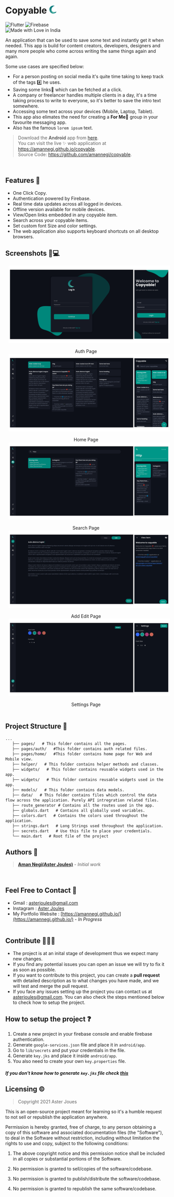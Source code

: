 <!-- # Copyable 📋 -->

# Copyable <img src="./assets/assets/logo.png" height="25" width="25">

![Flutter](https://img.shields.io/badge/Flutter-%2302569B.svg?style=for-the-badge&logo=Flutter&logoColor=white)
![Firebase](https://img.shields.io/badge/firebase-%23039BE5.svg?style=for-the-badge&logo=firebase)
</br>
![Made with Love in India](https://madewithlove.org.in/badge.svg)

An application that can be used to save some text and instantly get it when needed. This app is build for content creators, developers, designers and many more people who come across writing the same things again and again.

Some use cases are specified below:

- For a person posting on social media it's quite time taking to keep track of the tags #️⃣ he uses.
- Saving some links🔗 which can be fetched at a click.
- A company or freelancer handles multiple clients in a day, it's a time taking process to write to everyone, so it's better to save the intro text somewhere.
- Accessing some text across your devices (Mobile, Laptop, Tablet).
- This app also elimates the need for creating a **For Me🔮** group in your favourite messaging app.
- Also has the famous `lorem ipsum` text.
  </br>

> Download the **Android** app from [here](https://play.google.com/store/apps/details?id=com.aster.copyable). <br>You can visit the live ✨ web application at https://amannegi.github.io/copyable. <br> Source Code: https://github.com/amannegi/copyable.

</br>

## Features 🎨

- One Click Copy.
- Authentication powered by Firebase.
- Real time data updates across all logged in devices.
- Offline version available for mobile devices.
- View/Open links embedded in any copyable item.
- Search across your copyable items.
- Set custom font Size and color settings.
- The web application also supports keyboard shortcuts on all desktop browsers.

## Screenshots 📱💻

<img src="./screenshots/login_page.png" style="margin-right:10px; margin-left:10px;">
<p align="center" >Auth Page</div>
<img src="./screenshots/home_page.png" style="margin-right:10px; margin-left:10px;">
<p align="center" >Home Page</div>
<img src="./screenshots/search_page.png" style="margin-right:10px; margin-left:10px;">
<p align="center" >Search Page</div>
<img src="./screenshots/add_edit_page.png" style="margin-right:10px; margin-left:10px;">
<p align="center" >Add Edit Page</div>
<img src="./screenshots/settings_page.png" style="margin-right:10px; margin-left:10px;">
<p align="center" >Settings Page</div>
</br>
</br>

## Project Structure 🏢

```
...
   ├── pages/   # This folder contains all the pages.
   ├── pages/auth/   #This folder contains auth related files.
   ├── pages/home/   #This folder contains home page for Web and Mobile view.
   ├── helper/   # This folder contains helper methods and classes.
   ├── widgets/   # This folder contains reusable widgets used in the app.
   ├── widgets/   # This folder contains reusable widgets used in the app.
   ├── models/   # This folder contains data models.
   ├── data/   # This folder contains files which control the data flow across the application. Purely API intregration related files.
   ├── route_generator # Contains all the routes used in the app.
   ├── globals.dart   # Contains all globally used variables.
   ├── colors.dart   # Contains the colors used throughout the application.
   ├── strings.dart   # Long Strings used throughout the application.
   ├── secrets.dart   # Use this file to place your credentials.
   └── main.dart   # Root file of the project
```

## Authors 🧑

> [**Aman Negi(Aster Joules)**](https://github.com/AmanNegi) - _Initial work_

</br>

## Feel Free to Contact 📱

- Gmail : asterjoules@gmail.com
- Instagram : [Aster Joules](https://www.instagram.com/aster_joules/)
- My Portfolio Website : [https://amannegi.github.io/](https://amannegi.github.io/) - _In Progress_
  </br>
  </br>

## Contribute 🧑‍🤝‍🧑

- The project is at an inital stage of development thus we expect many new changes.
- If you find any potential issues you can open an issue we will try to fix it as soon as possible.
- If you want to contribute to this project, you can create a **pull request** with detailed description as to what changes you have made, and we will test and merge the pull request.
- If you face any issues setting up the project you can contact us at asterjoules@gmail.com. You can also check the steps mentioned below to check how to setup the project.

## How to setup the project ❓

1. Create a new project in your firebase console and enable firebase authentication.
2. Generate `google-services.json` file and place it in `android/app`.
3. Go to `lib/secrets` and put your credentials in the file.
4. Generate `key.jks` and place it inside `android/app`.
5. You also need to create your own `key.properties` file.

##### If you don't know how to generate `key.jks` file check [this](https://docs.flutter.dev/deployment/android)


## Licensing ©️

> Copyright 2021 Aster Joues

This is an open-source project meant for learning so it's a humble request to not sell or republish the application anywhere.

Permission is hereby granted, free of charge, to any person obtaining a copy of this software and associated documentation files (the "Software"), to deal in the Software without restriction, including without limitation the rights to use and copy, subject to the following conditions:

1. The above copyright notice and this permission notice shall be included in all copies or substantial portions of the Software.

2. No permission is granted to sell/copies of the software/codebase.

3. No permission is granted to publish/distribute the software/codebase.

4. No permission is granted to republish the same software/codebase.
